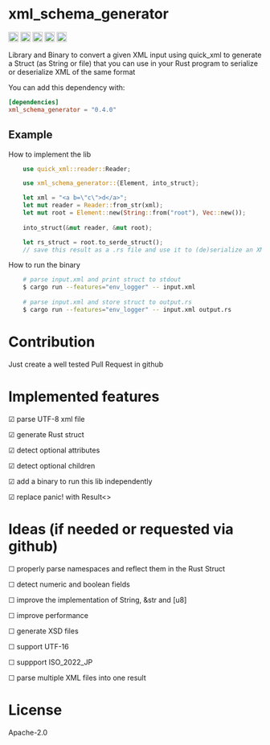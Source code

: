# xml_schema_generator

[<img alt="github" src="https://img.shields.io/badge/github-thomblin/xml_schema_generator-8da0cb?style=for-the-badge&labelColor=555555&logo=github" height="20">](https://github.com/thomblin/xml_schema_generator)
[<img alt="crates.io" src="https://img.shields.io/crates/v/xml_schema_generator?style=for-the-badge&color=fc8d62&logo=rust" height="20">](https://crates.io/crates/xml_schema_generator)
[<img alt="docs.rs" src="https://img.shields.io/docsrs/xml_schema_generator?logo=docs.rs&labelColor=555555" height="20">](https://docs.rs/xml_schema_generator)
[<img alt="build status" src="https://img.shields.io/github/actions/workflow/status/Thomblin/xml_schema_generator/general.yml?branch=main&style=for-the-badge" height="20">](https://github.com/thomblin/xml_schema_generator/actions?query=branch%3Amain)
[<img alt="audit status" src="https://img.shields.io/github/actions/workflow/status/Thomblin/xml_schema_generator/audit.yml?branch=main&style=for-the-badge&label=audit" height="20">](https://github.com/thomblin/xml_schema_generator/actions?query=branch%3Amain)


Library and Binary to convert a given XML input using quick_xml to generate a Struct (as String or file) that you can use in your Rust program to serialize or deserialize XML of the same format

You can add this dependency with:

```toml
[dependencies]
xml_schema_generator = "0.4.0"
```

## Example

How to implement the lib
```rust
    use quick_xml::reader::Reader;

    use xml_schema_generator::{Element, into_struct};

    let xml = "<a b=\"c\">d</a>";
    let mut reader = Reader::from_str(xml);
    let mut root = Element::new(String::from("root"), Vec::new());
    
    into_struct(&mut reader, &mut root);

    let rs_struct = root.to_serde_struct();
    // save this result as a .rs file and use it to (de)serialize an XML document with serde
```

How to run the binary
```bash
    # parse input.xml and print struct to stdout
    $ cargo run --features="env_logger" -- input.xml
    
    # parse input.xml and store struct to output.rs
    $ cargo run --features="env_logger" -- input.xml output.rs
```

# Contribution

Just create a well tested Pull Request in github

# Implemented features
 
☑ parse UTF-8 xml file
 
☑ generate Rust struct
 
☑ detect optional attributes
 
☑ detect optional children

☑ add a binary to run this lib independently

☑ replace panic! with Result<>
 
# Ideas (if needed or requested via github)
 
☐ properly parse namespaces and reflect them in the Rust Struct

☐ detect numeric and boolean fields
 
☐ improve the implementation of String, &str and \[u8\]
 
☐ improve performance
  
☐ generate XSD files
 
☐ support UTF-16
 
☐ suppport ISO_2022_JP

☐ parse multiple XML files into one result

# License
Apache-2.0